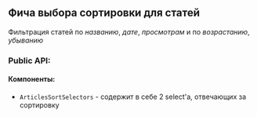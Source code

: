 ## Фича выбора сортировки для статей

Фильтрация статей по *названию*, *дате*, *просмотрам* и по *возрастанию*, *убыванию*

### Public API:

#### Компоненты:
- `ArticlesSortSelectors` - содержит в себе 2 select'a, отвечающих за сортировку
